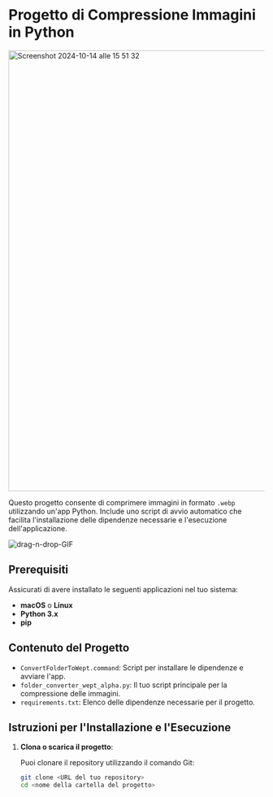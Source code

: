 # Progetto di Compressione Immagini in Python

<img width="868" alt="Screenshot 2024-10-14 alle 15 51 32" src="https://github.com/user-attachments/assets/72a8369e-e816-45c9-956b-24504229c152">

Questo progetto consente di comprimere immagini in formato `.webp` utilizzando un'app Python. Include uno script di avvio automatico che facilita l'installazione delle dipendenze necessarie e l'esecuzione dell'applicazione.


![drag-n-drop-GIF](https://github.com/user-attachments/assets/ac820524-cc45-4bb5-bee1-cd752c384fc3)


## Prerequisiti

Assicurati di avere installato le seguenti applicazioni nel tuo sistema:

- **macOS** o **Linux**
- **Python 3.x**
- **pip**

## Contenuto del Progetto

- `ConvertFolderToWept.command`: Script per installare le dipendenze e avviare l'app.
- `folder_converter_wept_alpha.py`: Il tuo script principale per la compressione delle immagini.
- `requirements.txt`: Elenco delle dipendenze necessarie per il progetto.

## Istruzioni per l'Installazione e l'Esecuzione

1. **Clona o scarica il progetto**:

   Puoi clonare il repository utilizzando il comando Git:

   ```bash
   git clone <URL del tuo repository>
   cd <nome della cartella del progetto>
